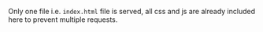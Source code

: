 Only one file i.e. `index.html` file is served, all css and js are already included here to prevent multiple requests. 